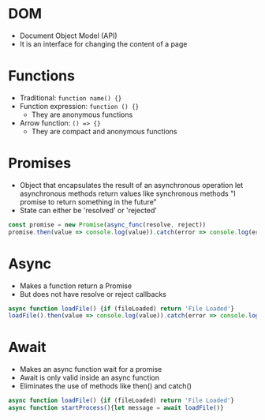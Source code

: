# DOM
- Document Object Model (API)
- It is an interface for changing the content of a page

# Functions
- Traditional: `function name() {}`
- Function expression: `function () {}`
    - They are anonymous functions
- Arrow function: `() => {}`
    - They are compact and anonymous functions

# Promises
- Object that encapsulates the result of an asynchronous operation
  let asynchronous methods return values like synchronous methods
  "I promise to return something in the future"
- State can either be 'resolved' or 'rejected'
```Javascript
const promise = new Promise(async_func(resolve, reject))
promise.then(value => console.log(value)).catch(error => console.log(error))
```

# Async
- Makes a function return a Promise
- But does not have resolve or reject callbacks
```Javascript
async function loadFile() {if (fileLoaded) return 'File Loaded'}
loadFile().then(value => console.log(value)).catch(error => console.log(error))
```
# Await
- Makes an async function wait for a promise
- Await is only valid inside an async function
- Eliminates the use of methods like then() and catch()
```Javascript
async function loadFile() {if (fileLoaded) return 'File Loaded'}
async function startProcess(){let message = await loadFile()}
```
